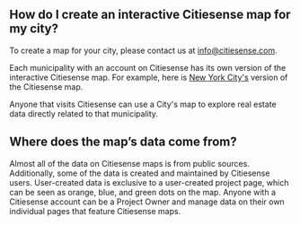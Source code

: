 ## How do I create an interactive Citiesense map for my city?
To create a map for your city, please contact us at info@citiesense.com.

Each municipality with an account on Citiesense has its own version of the interactive Citiesense map. For example, here is [New York City's](http://www.citiesense.com/cities/new-york-city?p%5Bper_page%5D=all&p%5Bcity_id%5D=398#13/40.7127/-74.0059) version of the Citiesense map. 

Anyone that visits Citiesense can use a City's map to explore real estate data directly related to that municipality. 

## Where does the map’s data come from?
Almost all of the data on Citiesense maps is from public sources. Additionally, some of the data is created and maintained by Citiesense users. User-created data is exclusive to a user-created project page, which can be seen as orange, blue, and green dots on the map. Anyone with a Citiesense account can be a Project Owner and manage data on their own individual pages that feature Citiesense maps.

